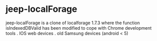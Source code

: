 # jeep-localForage

jeep-localForage is a clone of localforage 1.7.3 where the function isIndexedDBValid has been modified to cope with Chrome development tools
  . IOS web devices 
  . old Samsung devices (android < 5)
